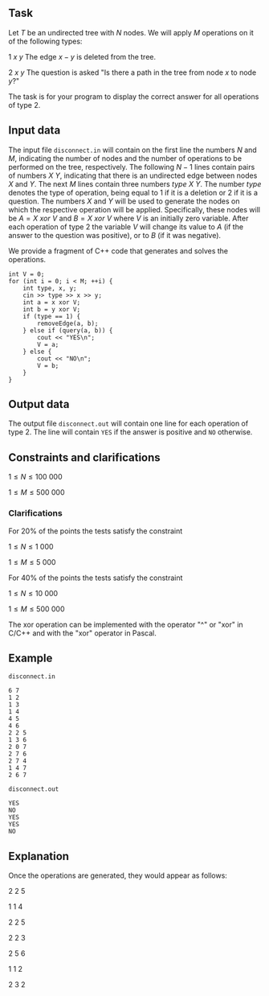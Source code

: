 ## Task 

Let $T$ be an undirected tree with $N$ nodes. We will apply $M$ operations on it of the following types:

$1 \ x \ y$ The edge $x-y$ is deleted from the tree.

$2 \ x \ y$ The question is asked "Is there a path in the tree from node $x$ to node $y$?"

The task is for your program to display the correct answer for all operations of type $2$. 

## Input data

The input file `disconnect.in` will contain on the first line the numbers $N$ and $M$, indicating the number of nodes and the number of operations to be performed on the tree, respectively. The following $N - 1$ lines contain pairs of numbers $X \ Y$, indicating that there is an undirected edge between nodes $X$ and $Y$. The next $M$ lines contain three numbers $type \ X \ Y$. The number $type$ denotes the type of operation, being equal to $1$ if it is a deletion or $2$ if it is a question. The numbers $X$ and $Y$ will be used to generate the nodes on which the respective operation will be applied. Specifically, these nodes will be $A = X \ xor \ V$ and $B = X \ xor \ V$ where $V$ is an initially zero variable. After each operation of type $2$ the variable $V$ will change its value to $A$ (if the answer to the question was positive), or to $B$ (if it was negative).

We provide a fragment of C++ code that generates and solves the operations. 
```
int V = 0;  
for (int i = 0; i < M; ++i) { 
    int type, x, y; 
    cin >> type >> x >> y;  
    int a = x xor V; 
    int b = y xor V;  
    if (type == 1) { 
        removeEdge(a, b); 
    } else if (query(a, b)) { 
        cout << "YES\n"; 
        V = a; 
    } else { 
        cout << "NO\n"; 
        V = b; 
    } 
} 
```

## Output data

The output file `disconnect.out` will contain one line for each operation of type $2$. The line will contain `YES` if the answer is positive and `NO` otherwise. 

## Constraints and clarifications

$1 \leq N \leq 100\ 000$

$1 \leq M \leq 500\ 000$

### Clarifications

For 20% of the points the tests satisfy the constraint

$1 \leq N \leq 1\ 000$ 

$1 \leq M \leq 5\ 000$ 

For 40% of the points the tests satisfy the constraint

$1 \leq N \leq 10\ 000$ 

$1 \leq M \leq 500\ 000$ 

The xor operation can be implemented with the operator "^" or "xor" in C/C++ and with the "xor" operator in Pascal. 

## Example

`disconnect.in` 
```
6 7
1 2
1 3
1 4
4 5
4 6
2 2 5
1 3 6
2 0 7
2 7 6
2 7 4
1 4 7
2 6 7
```

`disconnect.out` 
```
YES
NO
YES
YES
NO
```

## Explanation

Once the operations are generated, they would appear as follows: 

$2 \ 2 \ 5$ 

$1 \ 1 \ 4$ 

$2 \ 2 \ 5$ 

$2 \ 2 \ 3$ 

$2 \ 5 \ 6$ 

$1 \ 1 \ 2$ 

$2 \ 3 \ 2$